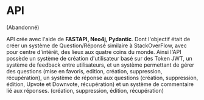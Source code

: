 # API

(Abandonné)

API crée avec l'aide de **FASTAPI, Neo4j, Pydantic**. Dont l'objectif était de créer un système de Question/Réponsé similaire à StackOverFlow, avec pour centre d'intérêt, des lieux aux quatre coins du monde. Ainsi l'API possède un système de création d'utilisateur basé sur des Token JWT, un système de feedback entre utilisateurs, et un système permettant de gérer des questions (mise en favoris, edition, création, suppression, récupération), un système de réponse aux questions (création, suppression, édition, Upvote et Downvote, récupération) et un système de commentaire lié aux réponses. (création, suppression, édition, récupération)
